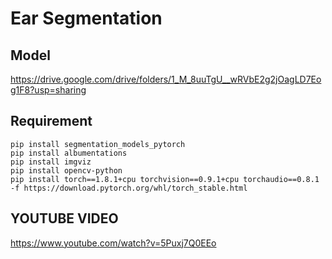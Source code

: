 # Ear Segmentation

## Model

https://drive.google.com/drive/folders/1_M_8uuTgU__wRVbE2g2jOagLD7Eog1F8?usp=sharing

## Requirement

```
pip install segmentation_models_pytorch
pip install albumentations
pip install imgviz
pip install opencv-python
pip install torch==1.8.1+cpu torchvision==0.9.1+cpu torchaudio==0.8.1 -f https://download.pytorch.org/whl/torch_stable.html
```
## YOUTUBE VIDEO

https://www.youtube.com/watch?v=5Puxj7Q0EEo
